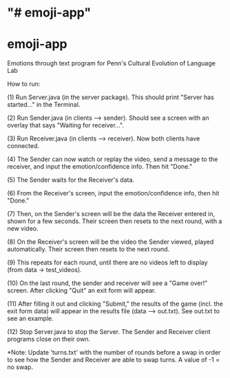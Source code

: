 "# emoji-app" 
=======
# emoji-app
Emotions through text program for Penn's Cultural Evolution of Language Lab

How to run:

(1) Run Server.java (in the server package). This should print "Server has started..." in the Terminal.

(2) Run Sender.java (in clients --> sender). Should see a screen with an overlay that says "Waiting for receiver...".

(3) Run Receiver.java (in clients --> receiver). Now both clients have connected.

(4) The Sender can now watch or replay the video, send a message to the receiver, and input the emotion/confidence info. Then hit "Done."

(5) The Sender waits for the Receiver's data.

(6) From the Receiver's screen, input the emotion/confidence info, then hit "Done."

(7) Then, on the Sender's screen will be the data the Receiver entered in, shown for a few seconds. Their screen then resets to the next
round, with a new video.

(8) On the Receiver's screen will be the video the Sender viewed, played automatically. Their screen then resets to the next round.

(9) This repeats for each round, until there are no videos left to display (from data -> test_videos).

(10) On the last round, the sender and receiver will see a "Game over!" screen. After clicking "Quit" an exit form will appear.

(11) After filling it out and clicking "Submit," the results of the game (incl. the exit form data) will appear in the results file 
(data --> out.txt). See out.txt to see an example.

(12) Stop Server.java to stop the Server. The Sender and Receiver client programs close on their own.

*Note: Update 'turns.txt' with the number of rounds before a swap in order to see how the Sender and Receiver are able to swap turns. 
A value of -1 = no swap.
